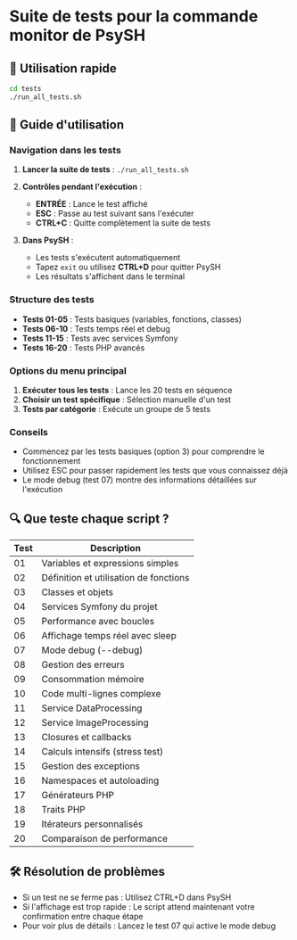 # Suite de tests pour la commande monitor de PsySH

## 🚀 Utilisation rapide

```bash
cd tests
./run_all_tests.sh
```

## 📖 Guide d'utilisation

### Navigation dans les tests

1. **Lancer la suite de tests** : `./run_all_tests.sh`

2. **Contrôles pendant l'exécution** :
   - **ENTRÉE** : Lance le test affiché
   - **ESC** : Passe au test suivant sans l'exécuter
   - **CTRL+C** : Quitte complètement la suite de tests

3. **Dans PsySH** :
   - Les tests s'exécutent automatiquement
   - Tapez `exit` ou utilisez **CTRL+D** pour quitter PsySH
   - Les résultats s'affichent dans le terminal

### Structure des tests

- **Tests 01-05** : Tests basiques (variables, fonctions, classes)
- **Tests 06-10** : Tests temps réel et debug
- **Tests 11-15** : Tests avec services Symfony
- **Tests 16-20** : Tests PHP avancés

### Options du menu principal

1. **Exécuter tous les tests** : Lance les 20 tests en séquence
2. **Choisir un test spécifique** : Sélection manuelle d'un test
3. **Tests par catégorie** : Exécute un groupe de 5 tests

### Conseils

- Commencez par les tests basiques (option 3) pour comprendre le fonctionnement
- Utilisez ESC pour passer rapidement les tests que vous connaissez déjà
- Le mode debug (test 07) montre des informations détaillées sur l'exécution

## 🔍 Que teste chaque script ?

| Test | Description |
|------|-------------|
| 01 | Variables et expressions simples |
| 02 | Définition et utilisation de fonctions |
| 03 | Classes et objets |
| 04 | Services Symfony du projet |
| 05 | Performance avec boucles |
| 06 | Affichage temps réel avec sleep |
| 07 | Mode debug (--debug) |
| 08 | Gestion des erreurs |
| 09 | Consommation mémoire |
| 10 | Code multi-lignes complexe |
| 11 | Service DataProcessing |
| 12 | Service ImageProcessing |
| 13 | Closures et callbacks |
| 14 | Calculs intensifs (stress test) |
| 15 | Gestion des exceptions |
| 16 | Namespaces et autoloading |
| 17 | Générateurs PHP |
| 18 | Traits PHP |
| 19 | Itérateurs personnalisés |
| 20 | Comparaison de performance |

## 🛠️ Résolution de problèmes

- Si un test ne se ferme pas : Utilisez CTRL+D dans PsySH
- Si l'affichage est trop rapide : Le script attend maintenant votre confirmation entre chaque étape
- Pour voir plus de détails : Lancez le test 07 qui active le mode debug
